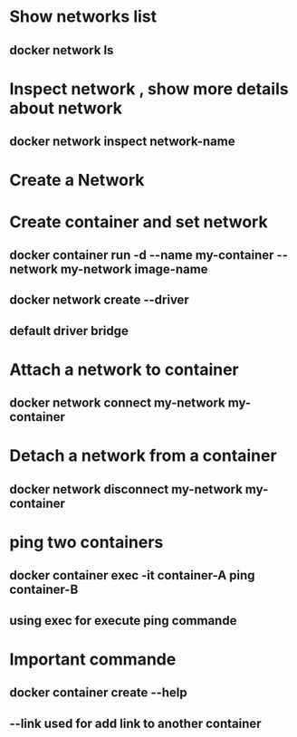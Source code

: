 # Show networks list
## docker network ls
# Inspect network , show more details about network
## docker network inspect network-name
# Create a Network 
# Create container and set network
## docker container run -d --name my-container --network my-network image-name
## docker network create --driver 
## default driver bridge 
# Attach a network to container
## docker network connect my-network my-container
# Detach a network from a container
## docker network disconnect my-network my-container
# ping two containers
## docker container exec -it container-A ping container-B
## using exec for execute ping commande
# Important commande
## docker container create --help
## --link used for add link to another container